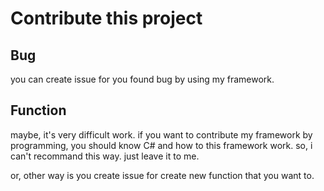 # Contribute this project

## Bug
you can create issue for you found bug by using my framework.

## Function
maybe, it's very difficult work.
if you want to contribute my framework by programming,
you should know C# and how to this framework work.
so, i can't recommand this way. just leave it to me.

or, other way is you create issue for create new function that you want to.
